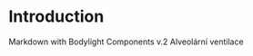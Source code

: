 # Introduction

Markdown with Bodylight Components v.2
Alveolární ventilace
<bdl-fmi id="idfmi" mode="oneshot" stoptime="140" src="RespirationModeling_Tests_TestAlvVent.js" fminame="RespirationModeling_Tests_TestAlvVent" tolerance="0.000001" starttime="0" fstepsize="1" fpslimit="60" guid="{dda7cfc6-3986-4a16-81c2-b9cafa4a0896}" valuereferences="905969669,905969670,905969671,905969672" valuelabels="alvVent.VAi_BTPS,alvVent.pAO2,alvVent.pACO2,alvVent.VAe_BTPS" inputs="VAi,16777219,1e-6,60,t;pressure,16777220,1,1,t;temperature,16777221,1,1,t;FiO2d,16777222,1,1,t;FiCO2d,16777223,1,1,t;MO2,16777225,1,1,t;MCO2,16777224,1,1,t" inputlabels="VAi.k,pressure.k,temperature.k,FiO2d.k,FiCO2d.k,MO2.k,MCO2.k"></bdl-fmi>


<bdl-range id="VAi" title="Alveolární ventilace" min="2000" max="8000" default="0" step="100"></bdl-range>

<bdl-chartjs-xy width="600" height="200" fromid="idfmi" labels="BTPS, pAO2, pACO2" initialdata="" refindex="0" refvalues="3"></bdl-chartjs-xy>

<bdl-chartjs-time width="600" height="200" fromid="idfmi" labels="BTPS, pAO2, pACO2" initialdata="" refindex="0" refvalues="3"></bdl-chartjs-time>
